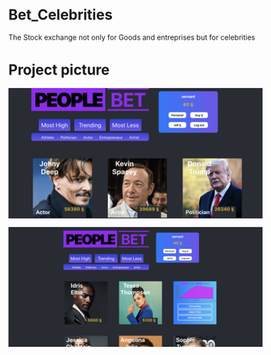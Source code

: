 # Bet_Celebrities
The Stock exchange not only for Goods and entreprises but for celebrities
# Project picture
![alt text](https://github.com/ttanhutau/Bet_Celebrities/blob/master/Capture%20d%E2%80%99e%CC%81cran%202020-03-11%20a%CC%80%2019.36.28.png)


![alt text](https://github.com/ttanhutau/Bet_Celebrities/blob/master/Capture%20d%E2%80%99e%CC%81cran%202020-03-11%20a%CC%80%2019.34.05.png)
